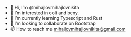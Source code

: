 - 👋 Hi, I’m @mihajlovmihajlovnikita
- 👀 I’m interested in colt and beny.
- 🌱 I’m currently learning Typescript and Rust
- 💞️ I’m looking to collaborate on Bootstrap
- 📫 How to reach me mihajlovmihajlovnikita@gmail.com

<!---
mihajlovmihajlovnikita/mihajlovmihajlovnikita is a ✨ special ✨ repository because its `README.md` (this file) appears on your GitHub profile.
You can click the Preview link to take a look at your changes.
--->
